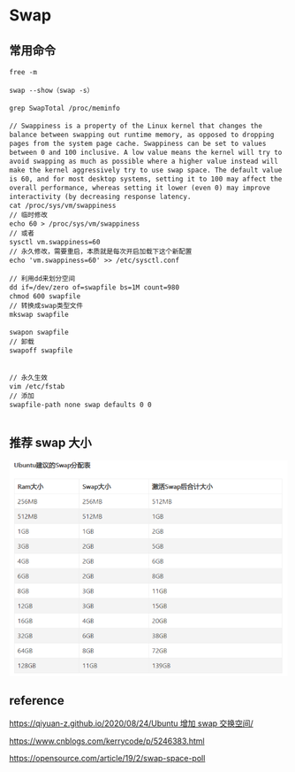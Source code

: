 # Swap

## 常用命令

```shell
free -m

swap --show（swap -s）

grep SwapTotal /proc/meminfo

// Swappiness is a property of the Linux kernel that changes the balance between swapping out runtime memory, as opposed to dropping pages from the system page cache. Swappiness can be set to values between 0 and 100 inclusive. A low value means the kernel will try to avoid swapping as much as possible where a higher value instead will make the kernel aggressively try to use swap space. The default value is 60, and for most desktop systems, setting it to 100 may affect the overall performance, whereas setting it lower (even 0) may improve interactivity (by decreasing response latency.
cat /proc/sys/vm/swappiness
// 临时修改
echo 60 > /proc/sys/vm/swappiness
// 或者
sysctl vm.swappiness=60
// 永久修改，需要重启，本质就是每次开启加载下这个新配置
echo 'vm.swappiness=60' >> /etc/sysctl.conf

// 利用dd来划分空间
dd if=/dev/zero of=swapfile bs=1M count=980
chmod 600 swapfile
// 转换成swap类型文件
mkswap swapfile

swapon swapfile
// 卸载
swapoff swapfile


// 永久生效
vim /etc/fstab
// 添加
swapfile-path none swap defaults 0 0


```

## 推荐 swap 大小

![](./../img/ubuntu-swap.png)

## reference

[https://qiyuan-z.github.io/2020/08/24/Ubuntu 增加 swap 交换空间/](https://qiyuan-z.github.io/2020/08/24/Ubuntu增加swap交换空间/)

https://www.cnblogs.com/kerrycode/p/5246383.html

https://opensource.com/article/19/2/swap-space-poll
